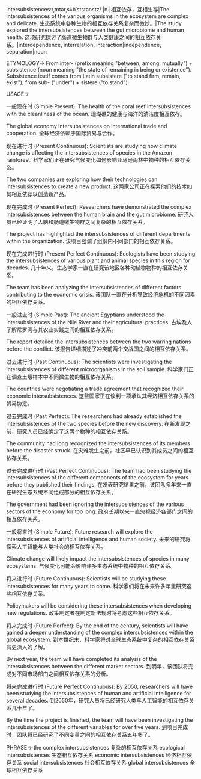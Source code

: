 intersubsistences:/ˌɪntərˌsʌbˈsɪstənsɪz/
|n.|相互依存，互相生存|The intersubsistences of the various organisms in the ecosystem are complex and delicate.  生态系统中各种生物的相互依存关系复杂而微妙。|The study explored the intersubsistences between the gut microbiome and human health. 这项研究探讨了肠道微生物群与人类健康之间的相互依存关系。|interdependence, interrelation, interaction|independence, separation|noun


ETYMOLOGY->
From inter- (prefix meaning "between, among, mutually") + subsistence (noun meaning "the state of remaining in being or existence").  Subsistence itself comes from Latin subsistere ("to stand firm, remain, exist"), from sub- ("under") + sistere ("to stand").


USAGE->

一般现在时 (Simple Present):
The health of the coral reef intersubsistences with the cleanliness of the ocean. 珊瑚礁的健康与海洋的清洁度相互依存。

The global economy intersubsistences on international trade and cooperation. 全球经济依赖于国际贸易与合作。


现在进行时 (Present Continuous):
Scientists are studying how climate change is affecting the intersubsistences of species in the Amazon rainforest. 科学家们正在研究气候变化如何影响亚马逊雨林中物种的相互依存关系。

The two companies are exploring how their technologies can intersubsistences to create a new product.  这两家公司正在探索他们的技术如何相互依存以创造新产品。


现在完成时 (Present Perfect):
Researchers have demonstrated the complex intersubsistences between the human brain and the gut microbiome. 研究人员已经证明了人脑和肠道微生物群之间复杂的相互依存关系。

The project has highlighted the intersubsistences of different departments within the organization. 该项目强调了组织内不同部门的相互依存关系。


现在完成进行时 (Present Perfect Continuous):
Ecologists have been studying the intersubsistences of various plant and animal species in this region for decades.  几十年来，生态学家一直在研究该地区各种动植物物种的相互依存关系。

The team has been analyzing the intersubsistences of different factors contributing to the economic crisis. 该团队一直在分析导致经济危机的不同因素的相互依存关系。


一般过去时 (Simple Past):
The ancient Egyptians understood the intersubsistences of the Nile River and their agricultural practices. 古埃及人了解尼罗河与其农业实践之间的相互依存关系。

The report detailed the intersubsistences between the two warring nations before the conflict. 该报告详细描述了冲突前两个交战国之间的相互依存关系。


过去进行时 (Past Continuous):
The scientists were investigating the intersubsistences of different microorganisms in the soil sample. 科学家们正在调查土壤样本中不同微生物的相互依存关系。

The countries were negotiating a trade agreement that recognized their economic intersubsistences. 这些国家正在谈判一项承认其经济相互依存关系的贸易协定。


过去完成时 (Past Perfect):
The researchers had already established the intersubsistences of the two species before the new discovery. 在新发现之前，研究人员已经确定了这两个物种的相互依存关系。

The community had long recognized the intersubsistences of its members before the disaster struck. 在灾难发生之前，社区早已认识到其成员之间的相互依存关系。


过去完成进行时 (Past Perfect Continuous):
The team had been studying the intersubsistences of the different components of the ecosystem for years before they published their findings. 在发表研究结果之前，该团队多年来一直在研究生态系统不同组成部分的相互依存关系。

The government had been ignoring the intersubsistences of the various sectors of the economy for too long. 政府长期以来一直忽视经济各部门之间的相互依存关系。


一般将来时 (Simple Future):
Future research will explore the intersubsistences of artificial intelligence and human society. 未来的研究将探索人工智能与人类社会的相互依存关系。

Climate change will likely impact the intersubsistences of species in many ecosystems. 气候变化可能会影响许多生态系统中物种的相互依存关系。


将来进行时 (Future Continuous):
Scientists will be studying these intersubsistences for many years to come. 科学家们将在未来许多年里研究这些相互依存关系。

Policymakers will be considering these intersubsistences when developing new regulations. 政策制定者在制定新法规时将考虑这些相互依存关系。


将来完成时 (Future Perfect):
By the end of the century, scientists will have gained a deeper understanding of the complex intersubsistences within the global ecosystem. 到本世纪末，科学家将对全球生态系统中复杂的相互依存关系有更深入的了解。

By next year, the team will have completed its analysis of the intersubsistences between the different market sectors. 到明年，该团队将完成对不同市场部门之间相互依存关系的分析。


将来完成进行时 (Future Perfect Continuous):
By 2050, researchers will have been studying the intersubsistences of human and artificial intelligence for several decades. 到2050年，研究人员将已经研究人类与人工智能的相互依存关系几十年了。


By the time the project is finished, the team will have been investigating the intersubsistences of the different variables for over five years. 到项目完成时，团队将已经研究了不同变量之间的相互依存关系五年多了。




PHRASE->
the complex intersubsistences  复杂的相互依存关系
ecological intersubsistences 生态相互依存关系
economic intersubsistences 经济相互依存关系
social intersubsistences 社会相互依存关系
global intersubsistences 全球相互依存关系
